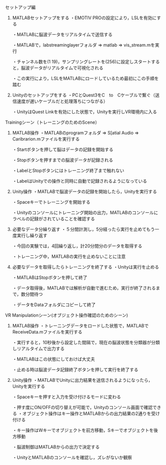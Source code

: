 セットアップ編
1. MATLABセットアップをする
    ・EMOTIV PROの設定により，LSLを有効にする

      ・MATLABに脳波データをリアルタイムで送信する

    ・MATLABで，labstreaminglayerフォルダ => matlab => vis_stream.mを実行

      ・チャンネル数を(1 19)，サンプリングレートを(256)に設定しスタートすると，脳波データがリアルタイムで可視化される

    ・この実行により，LSLをMATLABにロードしているため最初にこの手順を踏む
   
2. Unityのセットアップをする
    ・PCとQuest3をC　to　Cケーブルで繋ぐ（送信速度が遅いケーブルだと処理落ちにつながる）

    ・UnityはQuest Linkを有効にした状態で，Unityを実行しVR環境内に入る


Trainingシーン（トレーニングのためのScene）
1. MATLAB操作
    ・MATLABのprogramフォルダ => S[atial Audio => Caribrarion.mファイルを実行する

    ・Startボタンを押して脳はデータの記録を開始する

      ・Stopボタンを押すまでの脳波データが記録される

    ・LabelとStopボタンにはトレーニング終了まで触れない

      ・LabelはUnityでの操作と同時に自動で記録されるようになっている

2. Unity操作
    ・MATLABで脳波データの記録を開始したら，Unityを実行する

    ・Spaceキーでトレーニングを開始する

      ・Unityのコンソールにトレーニング開始の出力，MATLABのコンソールにラベルの記録がされていることを確認する

3. 必要なデータ分繰り返す
    ・５分間計測し，5分経ったら実行を止めてもう一度実行し繰り返す

    ・今回の実験では，4回繰り返し，計20分間分のデータを取得する

      ・トレーニング中，MATLABの実行を止めないことに注意

4. 必要なデータを取得したらトレーニングを終了する
    ・Unityは実行を止める

    ・MATLABはStopボタンを押して終了

    ・データ取得後，MATLABでは解析が自動で進むため，実行が終了されるまで，数分間待つ

      ・データをDataフォルダにコピーして終了


VR Manipulationシーン(オブジェクト操作確認のためのシーン)
1. MATLAB操作
    ・トレーニングデータをロードした状態で，MATLABで ReceiveData.mファイルを実行する

    ・実行すると，10秒後から設定した間隔で，現在の脳波状態を分類器が分類しリアルタイムで出力する

      ・MATLABはこの状態にしておけば大丈夫

    ・止める時は脳波データ記録終了ボタンを押して実行を終了する

3. Unity操作
    ・MATLABでUnityに出力結果を送信されるようになったら，Unityを実行する

    ・Spaceキーを押すと入力を受け付けるモードに変わる

      ・押す度にON/OFFの切り替えが可能で，Unityのコンソール画面で確認できる
    ・オブジェクト操作はキー操作とMATLABからの出力結果の2通りを受け付ける

      ・キー操作はWキーでオブジェクトを前方移動，Sキーでオブジェクトを後方移動

      ・脳波制御はMATLABからの出力で決定する

    ・UnityとMATLABのコンソールを確認し，ズレがないか観察
